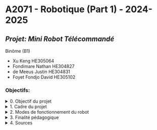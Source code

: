 # A2071 - Robotique (Part 1) - 2024-2025



## *Projet: Mini Robot Télécommandé*

Binôme (B1)
- Xu Keng HE305064
- Fondimare Nathan HE304827
- de Meeus Justin HE304831
- Foyet Fondjo David HE305102

### Objectifs:
<!---0------------------------------------------------------>
<!---------------------------------------------------------->

<details>
<summary>0. Objectif du projet</summary>

- Concevoir, construire et programmer un robot mobile radiocommandé.
- Le robot devra effectuer des mouvements, éviter des obstacles et exécuter des tâches simples.


</details>


<!--------------1------------------------------------------->
<!---------------------------------------------------------->

<details>
<summary>1. Cadre du projet</summary>

- Réalisé par des étudiants durant le deuxième quadrimestre.
- Travail en classe (séances présentielles) et à domicile.
- Acquisition de compétences en :
  - Conception mécanique
  - Électronique
  - Programmation
  - Automatisation

</details>


<!---2------------------------------------------------------>
<!---------------------------------------------------------->

<details>
<summary>2. Modes de fonctionnement du robot</summary>

- Mode manuel
    - Contrôle à distance via une télécommande.

- Mode autonome
    - Détection et évitement des obstacles grâce à des capteurs embarqués.
    - Mise en œuvre d’algorithmes d’évitement intelligents.
</details>

<!--- TESTS------------------------------------------------->
<!---------------------------------------------------------->

<details>
<summary>3. Finalité pédagogique</summary>

- Exploration des principes de télécommande et d’automatisation.
- Compréhension approfondie des concepts de robotique et d’intelligence embarquée.
- Définition des spécifications et fonctionnalités en fonction des deux modes de fonctionnement.

</details>


<!--- CONTROLES--------------------------------------------->
<!---------------------------------------------------------->


<details>
<summary>4. Sources</summary>


SparkFun Electronics. HC-SR04 Ultrasonic Sensor Datasheet. Auteur inconnu. [PDF en ligne]. Disponible sur : (consulté le 6 janvier 2025).
'''
https://cdn.sparkfun.com/datasheets/Sensors/Proximity/HCSR04.pdf
'''
Wikipédia. Ultrason. [En ligne]. Disponible sur : (consulté le 6 janvier 2025).
'''
https://fr.wikipedia.org/wiki/Ultrason
'''
Ducros, Christian. Les 3 raisons de la programmation asynchrone. [Vidéo en ligne]. Disponible sur : (consulté le 6 janvier 2025).
'''
https://www.youtube.com/watch?v=GzPktikU_PI
'''
Ducros, Christian. Programmation asynchrone partie 1/4 module uasyncio. [Vidéo en ligne]. Disponible sur : (consulté le 6 janvier 2025).
'''
https://www.youtube.com/watch?v=xe_OZ6WnSY4
'''
Ducros, Christian. Programmation asynchrone partie 2/4 module uasyncio. [Vidéo en ligne]. Disponible sur : (consulté le 6 janvier 2025).
'''
https://www.youtube.com/watch?v=xe_OZ6WnSY4
'''

Ducros, Christian. Programmation asynchrone partie 3/4 module uasyncio. [Vidéo en ligne]. Disponible sur : (consulté le 6 janvier 2025).
'''
https://www.youtube.com/watch?v=UptaQVDQeRg
'''

Ducros, Christian. Programmation asynchrone partie 4/4 module uasyncio. [Vidéo en ligne]. Disponible sur : (consulté le 6 janvier 2025).
'''
https://www.youtube.com/watch?v=DCvGdwg1Iiw
'''

christianDUCROS. GitHub - christianDUCROS/uasyncio : exemples. [En ligne]. Disponible sur : (consulté le 6 janvier 2025).
'''
https://github.com/christianDUCROS/uasyncio
'''

Instructables Workshop. Understanding the basics of electricity. [PDF en ligne]. Disponible sur : (consulté le 6 janvier 2025).
'''
https://content.instructables.com/F8O/SMME/IU5NM2JJ/F8OSMMEIU5NM2JJ.pdf
'''

Compuphase. Termite. [En ligne]. Disponible sur : (consulté le 6 janvier 2025).
'''
https://www.compuphase.com/software_termite.htm
'''









** **

</details>

<!---------------------------------------------------------->





